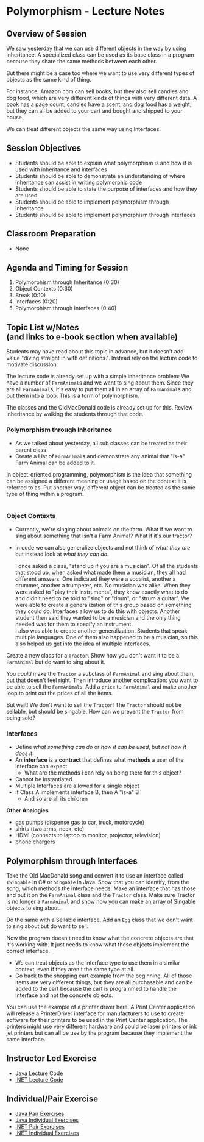 <link rel="stylesheet" type="text/css" media="all" href="./styles/style.css" />

# Polymorphism - Lecture Notes

## **Overview of Session**

We saw yesterday that we can use different objects in the way by using inheritance. A specialized class can be used as its base class in a program because they share the same methods between each other.

But there might be a case too where we want to use very different types of objects as the same kind of thing.

For instance, Amazon.com can sell books, but they also sell candles and dog food, which are very different kinds of things with very different data. A book has a page count, candles have a scent, and dog food has a weight, but they can all be added to your cart and bought and shipped to your house.

We can treat different objects the same way using Interfaces.

## **Session Objectives**
* Students should be able to explain what polymorphism is and how it is used with inheritance and interfaces
* Students should be able to demonstrate an understanding of where inheritance can assist in writing polymorphic code
* Students should be able to state the purpose of interfaces and how they are used
* Students should be able to implement polymorphism through inheritance
* Students should be able to implement polymorphism through interfaces

## **Classroom Preparation**
* None

## **Agenda and Timing for Session**

1. Polymorphism through Inheritance (0:30)
2. Object Contexts (0:30)
3. Break (0:10)
3. Interfaces (0:20)
4. Polymorphism through Interfaces (0:40)


## **Topic List w/Notes** <div class=topicNote>(and <span class='link'>links</span> to e-book section when available)</div>

<div class="caution note">Students may have read about this topic in advance, but it doesn't add value "diving straight in with definitions.". Instead rely on the lecture code to motivate discussion.</div>

<div class="note instructorDirective">

The lecture code is already set up with a simple inheritance problem: We have a number of `FarmAnimal`s and we want to sing about them. Since they are all `FarmAnimal`s, it's easy to put them all in an array of `FarmAnimal`s and put them into a loop. This is a form of polymorphism.

The classes and the OldMacDonald code is already set up for this. Review inheritance by walking the students through that code.

</div>

### **Polymorphism through Inheritance**
- As we talked about yesterday, all sub classes can be treated as their parent class
- Create a List of `FarmAnimal`s and demonstrate any animal that "is-a" Farm Animal can be added to it.

<div class="definition note">In object-oriented programming, polymorphism is the idea that something can be assigned a different meaning or usage based on the context it is referred to as. Put another way, different object can be treated as the same type of thing within a program.</div>
<br/>

### **Object Contexts**
- Currently, we're singing about animals on the farm. What if we want to sing about something that isn't a Farm Animal? What if it's our tractor?
- In code we can also generalize objects and not think of *what they are* but instead look at *what they can do*.

	<div class="analogy note">I once asked a class, "stand up if you are a musician". Of all the students that stood up, when asked what made them a musician, they all had different answers. One indicated they were a vocalist, another a drummer, another a trumpeter, etc. No musician was alike. When they were asked to "play their instruments", they know exactly what to do and didn't need to be told to "sing" or "drum", or "strum a guitar". We were able to create a generalization of this group based on something they could do. <span>Interfaces</span> allow us to do this with objects. Another student then said they wanted to be a musician and the only thing needed was for them to specify an instrument.</div>

	<div class="analogy note">I also was able to create another generalization. Students that speak multiple languages. One of them also happened to be a musician, so this also helped us get into the idea of multiple interfaces.</div>

<div class="note instructorDirective">

Create a new class for a `Tractor`. Show how you don't want it to be a `FarmAnimal` but do want to sing about it.

You *could* make the `Tractor` a subclass of `FarmAnimal` and sing about them, but that doesn't feel right. Then introduce another complication: you want to be able to sell the `FarmAnimal`s. Add a `price` to `FarmAnimal` and make another loop to print out the prices of all the items.

But wait! We don't want to sell the `Tractor`! The `Tractor` should not be sellable, but should be singable. How can we prevent the `Tractor` from being sold?

</div>

### **Interfaces**
- Define *what something can do* or *how it can be used*, but *not how it does it*.
- An **interface** is a **contract** that defines what **methods** a user of the interface can expect
    - What are the methods I can rely on being there for this object?
- Cannot be instantiated
- Multiple Interfaces are allowed for a single object
- if Class A implements interface B, then A "is-a" B
    - And so are all its children

<div class="analogy note"><strong>Other Analogies</strong>
<ul>
	<li>gas pumps (dispense gas to car, truck, motorcycle)</li>
	<li>shirts (two arms, neck, etc)</li>
	<li>HDMI (connects to laptop to monitor, projector, television)</li>
	<li>phone chargers</li>
</ul>
</div>

## **Polymorphism through Interfaces**

<div class="note instructorDirective">

Take the Old MacDonald song and convert it to use an interface called `ISingable` in C# or `Singable` in Java. Show that you can identify, from the song, which methods the interface needs. Make an interface that has those and put it on the `FarmAnimal` class and the `Tractor` class. Make sure Tractor is no longer a `FarmAnimal` and show how you can make an array of Singable objects to sing about.

Do the same with a Sellable interface. Add an `Egg` class that we don't want to sing about but do want to sell.

Now the program doesn't need to know what the concrete objects are that it's working with. It just needs to know what these objects implement the correct interface.

</div>

- We can treat objects as the interface type to use them in a similar context, even if they aren't the same type at all.
- Go back to the shopping cart example from the beginning. All of those items are very different things, but they are all purchasable and can be added to the cart because the cart is programmed to handle the interface and not the concrete objects.

<div class="note analogy">

You can use the example of a printer driver here. A Print Center application will release a PrinterDriver interface for manufacturers to use to create software for their printers to be used in the Print Center application. The printers might use very different hardware and could be laser printers or ink jet printers but can all be use by the program because they implement the same interface.

</div>

## Instructor Led Exercise
- [Java Lecture Code](https://bitbucket.org/te-curriculum/module-1-introduction-to-java/src/master/lecture/polymorphism-lecture/)
- [.NET Lecture Code](https://bitbucket.org/te-curriculum/module-1-introduction-to-c/src/master/lecture/polymorphism-lecture/)

## Individual/Pair Exercise

- [Java Pair Exercises](https://bitbucket.org/te-curriculum/module-1-introduction-to-java/src/master/exercises/polymorphism-exercises-pair/)
- [Java Individual Exercises](https://bitbucket.org/te-curriculum/module-1-introduction-to-java/src/master/exercises/polymorphism-exercises/)
- [.NET Pair Exercises](https://bitbucket.org/te-curriculum/module-1-introduction-to-c/src/master/exercises/polymorphism-exercises-pair/)
- [.NET Individual Exercises](https://bitbucket.org/te-curriculum/module-1-introduction-to-c/src/master/exercises/polymorphism-exercises/)
